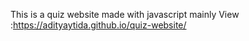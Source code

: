 This is a quiz website made with javascript mainly
View :https://adityaytida.github.io/quiz-website/
